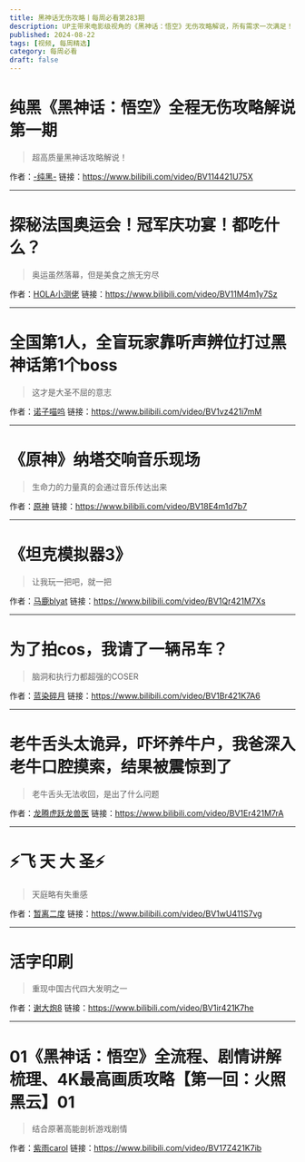 ```yaml
---
title: 黑神话无伤攻略丨每周必看第283期
description: UP主带来电影级视角的《黑神话：悟空》无伤攻略解说，所有需求一次满足！
published: 2024-08-22
tags: [视频, 每周精选]
category: 每周必看
draft: false
---
```


# 纯黑《黑神话：悟空》全程无伤攻略解说 第一期
> 超高质量黑神话攻略解说！

作者：[-纯黑-](https://space.bilibili.com/585267)
链接：https://www.bilibili.com/video/BV114421U75X

---

# 探秘法国奥运会！冠军庆功宴！都吃什么？
> 奥运虽然落幕，但是美食之旅无穷尽

作者：[HOLA小测佬](https://space.bilibili.com/406636263)
链接：https://www.bilibili.com/video/BV11M4m1y7Sz

---

# 全国第1人，全盲玩家靠听声辨位打过黑神话第1个boss
> 这才是大圣不屈的意志

作者：[诺子喵呜](https://space.bilibili.com/10276136)
链接：https://www.bilibili.com/video/BV1vz421i7mM

---

# 《原神》纳塔交响音乐现场
> 生命力的力量真的会通过音乐传达出来

作者：[原神](https://space.bilibili.com/401742377)
链接：https://www.bilibili.com/video/BV18E4m1d7b7

---

# 《坦克模拟器3》
> 让我玩一把吧，就一把

作者：[马鹿blyat](https://space.bilibili.com/6989655)
链接：https://www.bilibili.com/video/BV1Qr421M7Xs

---

# 为了拍cos，我请了一辆吊车？
> 脑洞和执行力都超强的COSER

作者：[蓝染碎月](https://space.bilibili.com/3546624131336435)
链接：https://www.bilibili.com/video/BV1Br421K7A6

---

# 老牛舌头太诡异，吓坏养牛户，我爸深入老牛口腔摸索，结果被震惊到了
> 老牛舌头无法收回，是出了什么问题

作者：[龙腾虎跃龙兽医](https://space.bilibili.com/414700515)
链接：https://www.bilibili.com/video/BV1Er421M7rA

---

# ⚡飞 天 大 圣⚡
> 天庭略有失重感

作者：[暂离二度](https://space.bilibili.com/7518140)
链接：https://www.bilibili.com/video/BV1wU411S7vg

---

# 活字印刷
> 重现中国古代四大发明之一

作者：[谢大炮8](https://space.bilibili.com/3546582974728691)
链接：https://www.bilibili.com/video/BV1ir421K7he

---

# 01《黑神话：悟空》全流程、剧情讲解梳理、4K最高画质攻略【第一回：火照黑云】01
> 结合原著高能剖析游戏剧情

作者：[紫雨carol](https://space.bilibili.com/9064879)
链接：https://www.bilibili.com/video/BV17Z421K7ib

